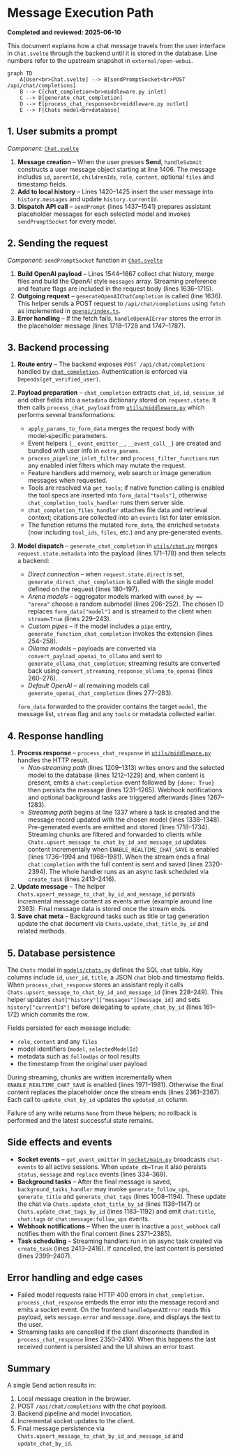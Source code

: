 # Message Execution Path

**Completed and reviewed: 2025-06-10**

This document explains how a chat message travels from the user interface in `Chat.svelte` through the backend until it is stored in the database. Line numbers refer to the upstream snapshot in `external/open-webui`.

```mermaid
graph TD
    A[User<br>Chat.svelte] --> B[sendPromptSocket<br>POST /api/chat/completions]
    B --> C[chat_completion<br>middleware.py inlet]
    C --> D[generate_chat_completion]
    D --> E[process_chat_response<br>middleware.py outlet]
    E --> F[Chats model<br>database]
```

## 1. User submits a prompt

*Component:* [`Chat.svelte`](../external/open-webui/src/lib/components/chat/Chat.svelte)

1. **Message creation** – When the user presses **Send**, `handleSubmit` constructs a user message object starting at line 1406. The message includes `id`, `parentId`, `childrenIds`, `role`, `content`, optional `files` and timestamp fields.
2. **Add to local history** – Lines 1420–1425 insert the user message into `history.messages` and update `history.currentId`.
3. **Dispatch API call** – `sendPrompt` (lines 1437–1541) prepares assistant placeholder messages for each selected model and invokes `sendPromptSocket` for every model.

## 2. Sending the request

*Component:* `sendPromptSocket` function in [`Chat.svelte`](../external/open-webui/src/lib/components/chat/Chat.svelte)

1. **Build OpenAI payload** – Lines 1544–1667 collect chat history, merge files and build the OpenAI style `messages` array. Streaming preference and feature flags are included in the request body (lines 1636–1715).
2. **Outgoing request** – `generateOpenAIChatCompletion` is called (line 1636). This helper sends a POST request to `/api/chat/completions` using `fetch` as implemented in [`openai/index.ts`](../external/open-webui/src/lib/apis/openai/index.ts#L362-L386).
3. **Error handling** – If the fetch fails, `handleOpenAIError` stores the error in the placeholder message (lines 1718–1728 and 1747–1787).

## 3. Backend processing

1. **Route entry** – The backend exposes `POST /api/chat/completions` handled by [`chat_completion`](../external/open-webui/backend/open_webui/main.py#L1274-L1371). Authentication is enforced via `Depends(get_verified_user)`.
2. **Payload preparation** – `chat_completion` extracts `chat_id`, `id`, `session_id` and other fields into a `metadata` dictionary stored on `request.state`. It then calls `process_chat_payload` from [`utils/middleware.py`](../external/open-webui/backend/open_webui/utils/middleware.py#L720-L1034) which performs several transformations:
   - `apply_params_to_form_data` merges the request body with model‑specific parameters.
   - Event helpers (`__event_emitter__`, `__event_call__`) are created and bundled with user info in `extra_params`.
   - `process_pipeline_inlet_filter` and `process_filter_functions` run any enabled inlet filters which may mutate the request.
   - Feature handlers add memory, web search or image generation messages when requested.
   - Tools are resolved via `get_tools`; if native function calling is enabled the tool specs are inserted into `form_data["tools"]`, otherwise `chat_completion_tools_handler` runs them server side.
   - `chat_completion_files_handler` attaches file data and retrieval context; citations are collected into an `events` list for later emission.
   - The function returns the mutated `form_data`, the enriched `metadata` (now including `tool_ids`, `files`, etc.) and any pre‑generated events.
3. **Model dispatch** – `generate_chat_completion` in [`utils/chat.py`](../external/open-webui/backend/open_webui/utils/chat.py#L161-L286) merges `request.state.metadata` into the payload (lines 171–178) and then selects a backend:
   - *Direct connection* – when `request.state.direct` is set, `generate_direct_chat_completion` is called with the single model defined on the request (lines 180–197).
   - *Arena models* – aggregator models marked with `owned_by == "arena"` choose a random submodel (lines 206–252). The chosen ID replaces `form_data["model"]` and is streamed to the client when `stream=True` (lines 229–243).
   - *Custom pipes* – if the model includes a `pipe` entry, `generate_function_chat_completion` invokes the extension (lines 254–258).
   - *Ollama models* – payloads are converted via `convert_payload_openai_to_ollama` and sent to `generate_ollama_chat_completion`; streaming results are converted back using `convert_streaming_response_ollama_to_openai` (lines 260–276).
   - *Default OpenAI* – all remaining models call `generate_openai_chat_completion` (lines 277–283).
   
   `form_data` forwarded to the provider contains the target `model`, the message list, `stream` flag and any `tools` or metadata collected earlier.

## 4. Response handling

1. **Process response** – `process_chat_response` in [`utils/middleware.py`](../external/open-webui/backend/open_webui/utils/middleware.py#L1209-L2440) handles the HTTP result.
   - *Non‑streaming path* (lines 1209–1313) writes errors and the selected model to the database (lines 1212–1229) and, when content is present, emits a `chat:completion` event followed by `{done: True}` then persists the message (lines 1231–1265). Webhook notifications and optional background tasks are triggered afterwards (lines 1267–1283).
   - *Streaming path* begins at line 1337 where a task is created and the message record updated with the chosen model (lines 1338–1348). Pre-generated events are emitted and stored (lines 1718–1734). Streaming chunks are filtered and forwarded to clients while `Chats.upsert_message_to_chat_by_id_and_message_id` updates content incrementally when `ENABLE_REALTIME_CHAT_SAVE` is enabled (lines 1736–1994 and 1968–1981). When the stream ends a final `chat:completion` with the full content is sent and saved (lines 2320–2394). The whole handler runs as an async task scheduled via `create_task` (lines 2413–2416).
2. **Update message** – The helper `Chats.upsert_message_to_chat_by_id_and_message_id` persists incremental message content as events arrive (example around line 2363). Final message data is stored once the stream ends.
3. **Save chat meta** – Background tasks such as title or tag generation update the chat document via `Chats.update_chat_title_by_id` and related methods.

## 5. Database persistence

The `Chats` model in [`models/chats.py`](../external/open-webui/backend/open_webui/models/chats.py#L24-L40) defines the SQL `chat` table. Key columns include `id`, `user_id`, `title`, a JSON `chat` blob and timestamp fields. When `process_chat_response` stores an assistant reply it calls `Chats.upsert_message_to_chat_by_id_and_message_id` (lines 228–249). This helper updates `chat["history"]["messages"][message_id]` and sets `history["currentId"]` before delegating to `update_chat_by_id` (lines 161–172) which commits the row.

Fields persisted for each message include:

* `role`, `content` and any `files`
* model identifiers (`model`, `selectedModelId`)
* metadata such as `followUps` or tool results
* the timestamp from the original user payload

During streaming, chunks are written incrementally when `ENABLE_REALTIME_CHAT_SAVE` is enabled (lines 1971–1981). Otherwise the final content replaces the placeholder once the stream ends (lines 2361–2367). Each call to `update_chat_by_id` updates the `updated_at` column.

Failure of any write returns `None` from these helpers; no rollback is performed and the latest successful state remains.

## Side effects and events

* **Socket events** – `get_event_emitter` in [`socket/main.py`](../external/open-webui/backend/open_webui/socket/main.py#L304-L371) broadcasts `chat-events` to all active sessions. When `update_db=True` it also persists `status`, `message` and `replace` events (lines 334–369).
* **Background tasks** – After the final message is saved, `background_tasks_handler` may invoke `generate_follow_ups`, `generate_title` and `generate_chat_tags` (lines 1008–1194). These update the chat via `Chats.update_chat_title_by_id` (lines 1136–1147) or `Chats.update_chat_tags_by_id` (lines 1183–1192) and emit `chat:title`, `chat:tags` or `chat:message:follow_ups` events.
* **Webhook notifications** – When the user is inactive a `post_webhook` call notifies them with the final content (lines 2371–2385).
* **Task scheduling** – Streaming handlers run in an async task created via `create_task` (lines 2413–2416). If cancelled, the last content is persisted (lines 2399–2407).

## Error handling and edge cases

* Failed model requests raise HTTP 400 errors in `chat_completion`. `process_chat_response` embeds the error into the message record and emits a socket event. On the frontend `handleOpenAIError` reads this payload, sets `message.error` and `message.done`, and displays the text to the user.
* Streaming tasks are cancelled if the client disconnects (handled in `process_chat_response` lines 2350–2410). When this happens the last received content is persisted and the UI shows an error toast.

## Summary

A single Send action results in:
1. Local message creation in the browser.
2. POST `/api/chat/completions` with the chat payload.
3. Backend pipeline and model invocation.
4. Incremental socket updates to the client.
5. Final message persistence via `Chats.upsert_message_to_chat_by_id_and_message_id` and `update_chat_by_id`.

